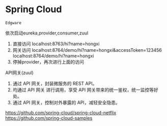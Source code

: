 # Spring Cloud
`Edgware`

依次启动eureka,provider,consumer,zuul
1. 直接访问 localhost:8763/hi?name=hongxi
1. 网关访问 localhost:8764/demo/hi?name=hongxi&accessToken=123456 localhost:8764/demo/hi?name=hongxi
1. 停掉provider，再次进行上面的访问

API网关(zuul)
1. 通过 API 网关，封装微服务的 REST API。
1. 均通过 API 网关 进行调用，享受 API 网关带来的统一鉴权，统一监控等好处。
1. 通过 API 网关，控制对外暴露的 API，减轻安全隐患。

https://github.com/spring-cloud/spring-cloud-netflix <br>
https://github.com/spring-cloud-samples